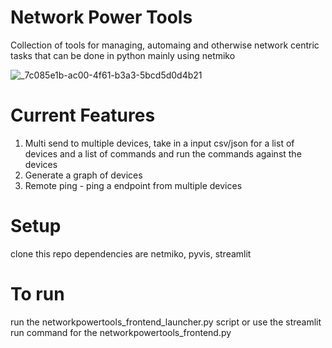 # Network Power Tools
Collection of tools for managing, automaing and otherwise network centric tasks that can be done in python mainly using netmiko

![_7c085e1b-ac00-4f61-b3a3-5bcd5d0d4b21](https://github.com/jpotts15/Network_Power_Tools/assets/110405079/1504938c-b0af-4bd9-8075-bf3fb2c474fd)

# Current Features
1. Multi send to multiple devices, take in a input csv/json for a list of devices and a list of commands and run the commands against the devices
2. Generate a graph of devices
3. Remote ping - ping a endpoint from multiple devices

# Setup
clone this repo
dependencies are netmiko, pyvis, streamlit

# To run
run the networkpowertools_frontend_launcher.py script or use the streamlit run command for the networkpowertools_frontend.py 
